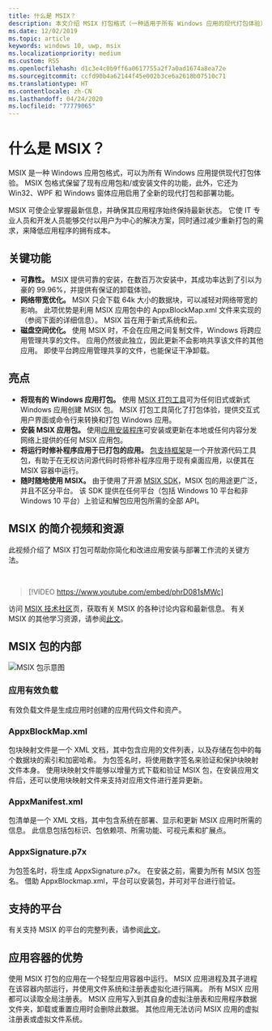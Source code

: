 ```yaml
---
title: 什么是 MSIX？
description: 本文介绍 MSIX 打包格式（一种适用于所有 Windows 应用的现代打包体验）的基础知识。
ms.date: 12/02/2019
ms.topic: article
keywords: windows 10, uwp, msix
ms.localizationpriority: medium
ms.custom: RS5
ms.openlocfilehash: d1c3e4c0b9ff6a0617755a2f7a0ad1674a8ea72e
ms.sourcegitcommit: ccfd90b4a62144f45e002b3ce6a2618b07510c71
ms.translationtype: HT
ms.contentlocale: zh-CN
ms.lasthandoff: 04/24/2020
ms.locfileid: "77779065"
---
```

# <a name="what-is-msix"></a>什么是 MSIX？

MSIX 是一种 Windows 应用包格式，可以为所有 Windows 应用提供现代打包体验。 MSIX 包格式保留了现有应用包和/或安装文件的功能，此外，它还为 Win32、WPF 和 Windows 窗体应用启用了全新的现代打包和部署功能。

MSIX 可使企业掌握最新信息，并确保其应用程序始终保持最新状态。 它使 IT 专业人员和开发人员能够交付以用户为中心的解决方案，同时通过减少重新打包的需求，来降低应用程序的拥有成本。

## <a name="key-features"></a>关键功能

* **可靠性。** MSIX 提供可靠的安装，在数百万次安装中，其成功率达到了引以为豪的 99.96%，并提供有保证的卸载体验。
* **网络带宽优化。** MSIX 只会下载 64k 大小的数据块，可以减轻对网络带宽的影响。 此项优势是利用 MSIX 应用包中的 AppxBlockMap.xml 文件来实现的（参阅下面的详细信息）。 MSIX 旨在用于新式系统和云。
* **磁盘空间优化。** 使用 MSIX 时，不会在应用之间复制文件，Windows 将跨应用管理共享的文件。 应用仍然彼此独立，因此更新不会影响共享该文件的其他应用。 即使平台跨应用管理共享的文件，也能保证干净卸载。

## <a name="highlights"></a>亮点

* **将现有的 Windows 应用打包。** 使用 [MSIX 打包工具](packaging-tool/mpt-overview.md)可为任何旧式或新式 Windows 应用创建 MSIX 包。 MSIX 打包工具简化了打包体验，提供交互式用户界面或命令行来转换和打包 Windows 应用。
* **安装 MSIX 应用包。** 使用[应用安装程序](app-installer/app-installer-root.md)可安装或更新在本地或任何内容分发网络上提供的任何 MSIX 应用包。
* **将运行时修补程序应用于已打包的应用。** [包支持框架](psf/package-support-framework-overview.md)是一个开放源代码工具包，有助于在无权访问源代码时将修补程序应用于现有桌面应用，以便其在 MSIX 容器中运行。
* **随时随地使用 MSIX。** 由于使用了开源 [MSIX SDK](msix-sdk/sdk-overview.md)，MSIX 包的用途更广泛，并且不区分平台。 该 SDK 提供在任何平台（包括 Windows 10 平台和非 Windows 10 平台）上验证和解包应用包所需的全部 API。

## <a name="introduction-video-to-msix-and-resources"></a>MSIX 的简介视频和资源

此视频介绍了 MSIX 打包可帮助你简化和改进应用安装与部署工作流的关键方法。

<br/>

> [!VIDEO https://www.youtube.com/embed/phrD081sMWc]

访问 [MSIX 技术社区](https://aka.ms/msixcommunity)页，获取有关 MSIX 的各种讨论内容和最新信息。 有关 MSIX 的其他学习资源，请参阅[此文](resources.md)。

## <a name="inside-an-msix-package"></a>MSIX 包的内部

![MSIX 包示意图](package/images/msixpackage.png)

### <a name="app-payload"></a>应用有效负载

有效负载文件是生成应用时创建的应用代码文件和资产。

### <a name="appxblockmapxml"></a>AppxBlockMap.xml

包块映射文件是一个 XML 文档，其中包含应用的文件列表，以及存储在包中的每个数据块的索引和加密哈希。 为包签名时，将使用数字签名来验证和保护块映射文件本身。 使用块映射文件能够以增量方式下载和验证 MSIX 包，在安装应用文件后，还可以使用块映射文件来支持对应用文件进行差异更新。

### <a name="appxmanifestxml"></a>AppxManifest.xml

包清单是一个 XML 文档，其中包含系统在部署、显示和更新 MSIX 应用时所需的信息。 此信息包括包标识、包依赖项、所需功能、可视元素和扩展点。

### <a name="appxsignaturep7x"></a>AppxSignature.p7x

为包签名时，将生成 AppxSignature.p7x。 在安装之前，需要为所有 MSIX 包签名。 借助 AppxBlockmap.xml，平台可以安装包，并可对平台进行验证。

## <a name="supported-platforms"></a>支持的平台

有关支持 MSIX 的平台的完整列表，请参阅[此文](supported-platforms.md)。

## <a name="benefits-of-app-containers"></a>应用容器的优势

使用 MSIX 打包的应用在一个轻型应用容器中运行。 MSIX 应用进程及其子进程在该容器内部运行，并使用文件系统和注册表虚拟化进行隔离。 所有 MSIX 应用都可以读取全局注册表。 MSIX 应用写入到其自身的虚拟注册表和应用程序数据文件夹，卸载或重置应用时会删除此数据。 其他应用无法访问 MSIX 应用的虚拟注册表或虚拟文件系统。
